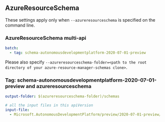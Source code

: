 ## AzureResourceSchema

These settings apply only when `--azureresourceschema` is specified on the command line.

### AzureResourceSchema multi-api

``` yaml $(azureresourceschema) && $(multiapi)
batch:
  - tag: schema-autonomousdevelopmentplatform-2020-07-01-preview

```

Please also specify `--azureresourceschema-folder=<path to the root directory of your azure-resource-manager-schemas clone>`.

### Tag: schema-autonomousdevelopmentplatform-2020-07-01-preview and azureresourceschema

``` yaml $(tag) == 'schema-autonomousdevelopmentplatform-2020-07-01-preview' && $(azureresourceschema)
output-folder: $(azureresourceschema-folder)/schemas

# all the input files in this apiVersion
input-file:
  - Microsoft.AutonomousDevelopmentPlatform/preview/2020-07-01-preview/adp.json

```
